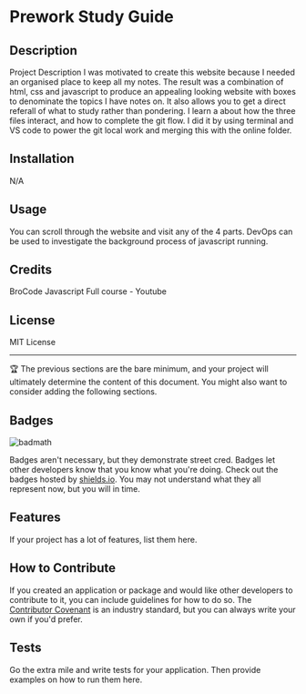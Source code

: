 # Prework Study Guide 

## Description

Project Description
I was motivated to create this website because I needed an organised place to keep all my notes. The result was a combination of html, css and javascript to produce an appealing looking website with boxes to denominate the topics I have notes on. It also allows you to get a direct referall of what to study rather than pondering. I learn a about how the three files interact, and how to complete the git flow. I did it by using terminal and VS code to power the git local work and merging this with the online folder. 


## Installation

N/A

## Usage

You can scroll through the website and visit any of the 4 parts. DevOps can be used to investigate the background process of javascript running.


## Credits


BroCode Javascript Full course - Youtube

## License

MIT License

---

🏆 The previous sections are the bare minimum, and your project will ultimately determine the content of this document. You might also want to consider adding the following sections.

## Badges

![badmath](https://img.shields.io/github/languages/top/nielsenjared/badmath)

Badges aren't necessary, but they demonstrate street cred. Badges let other developers know that you know what you're doing. Check out the badges hosted by [shields.io](https://shields.io/). You may not understand what they all represent now, but you will in time.

## Features

If your project has a lot of features, list them here.

## How to Contribute

If you created an application or package and would like other developers to contribute to it, you can include guidelines for how to do so. The [Contributor Covenant](https://www.contributor-covenant.org/) is an industry standard, but you can always write your own if you'd prefer.

## Tests

Go the extra mile and write tests for your application. Then provide examples on how to run them here.
